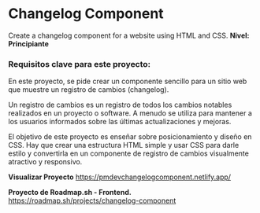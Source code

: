 # Changelog Component
Create a changelog component for a website using HTML and CSS.
**Nivel: Principiante**

### Requisitos clave para este proyecto:

En este proyecto, se pide crear un componente sencillo para un sitio web que muestre un registro de cambios (changelog).

Un registro de cambios es un registro de todos los cambios notables realizados en un proyecto o software. A menudo se utiliza para mantener a los usuarios informados sobre las últimas actualizaciones y mejoras.

El objetivo de este proyecto es enseñar sobre posicionamiento y diseño en CSS. Hay que crear una estructura HTML simple y usar CSS para darle estilo y convertirla en un componente de registro de cambios visualmente atractivo y responsivo.


**Visualizar Proyecto**
https://pmdevchangelogcomponent.netlify.app/

**Proyecto de Roadmap.sh - Frontend.**
https://roadmap.sh/projects/changelog-component
